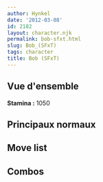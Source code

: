 ```yaml
---
author: Hynkel
date: '2012-03-08'
id: 2182
layout: character.njk
permalink: bob-sfxt.html
slug: Bob_(SFxT)
tags: character
title: Bob (SFxT)
---
```


## Vue d'ensemble

**Stamina :** 1050

## Principaux normaux

## Move list

## Combos